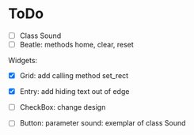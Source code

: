 # ToDo

- [ ] Class Sound
- [ ] Beatle: methods home, clear, reset

Widgets:
- [X] Grid: add calling method set_rect

- [X] Entry: add hiding text out of edge
- [ ] CheckBox: change design
- [ ] Button: parameter sound: exemplar of class Sound
